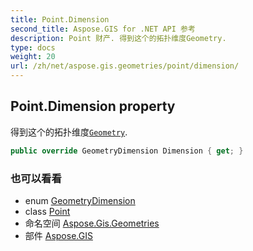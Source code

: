 ```yaml
---
title: Point.Dimension
second_title: Aspose.GIS for .NET API 参考
description: Point 财产. 得到这个的拓扑维度Geometry.
type: docs
weight: 20
url: /zh/net/aspose.gis.geometries/point/dimension/
---
```

## Point.Dimension property

得到这个的拓扑维度[`Geometry`](../../geometry/).

```csharp
public override GeometryDimension Dimension { get; }
```

### 也可以看看

* enum [GeometryDimension](../../geometrydimension/)
* class [Point](../)
* 命名空间 [Aspose.Gis.Geometries](../../point/)
* 部件 [Aspose.GIS](../../../)


